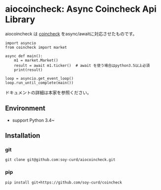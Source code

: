 # aiocoincheck: Async Coincheck Api Library

aiocoincheck は [coincheck](https://coincheck.com) をasync/awaitに対応させたものです。

```
import asyncio
from coincheck import market

async def main():
    m1 = market.Market()
    result = await m1.ticker()  # await を使う場合はpython3.5以上必須
    print(result)

loop = asyncio.get_event_loop()
loop.run_until_complete(main())
```

ドキュメントの詳細は本家を参照ください。

## Environment

- support Python 3.4~

## Installation


### git

```
git clone git@github.com:soy-curd/aiocoincheck.git
```

### pip 

```
pip install git+https://github.com/soy-curd/coincheck
```
